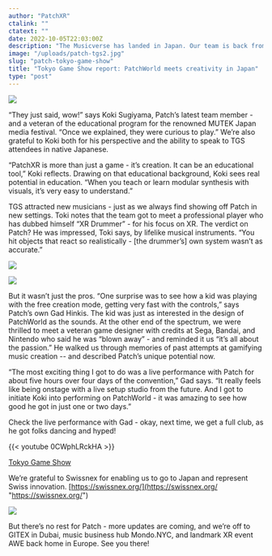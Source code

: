 ```yaml
---
author: "PatchXR"
ctalink: ""
ctatext: ""
date: 2022-10-05T22:03:00Z
description: "The Musicverse has landed in Japan. Our team is back from Tokyo Game Show, complete with rave reviews (and raving) from fans - and all the pictures of mushrooms and costumed characters we expected."
image: "/uploads/patch-tgs2.jpg"
slug: "patch-tokyo-game-show"
title: "Tokyo Game Show report: PatchWorld meets creativity in Japan"
type: "post"
---
```

![](/uploads/patch-tgs2.jpg)

“They just said, wow!” says Koki Sugiyama, Patch’s latest team member - and a veteran of the educational program for the renowned MUTEK Japan media festival. “Once we explained, they were curious to play.” We’re also grateful to Koki both for his perspective and the ability to speak to TGS attendees in native Japanese.

“PatchXR is more than just a game - it’s creation. It can be an educational tool,” Koki reflects. Drawing on that educational background, Koki sees real potential in education. “When you teach or learn modular synthesis with visuals, it’s very easy to understand.”

TGS attracted new musicians - just as we always find showing off Patch in new settings. Toki notes that the team got to meet a professional player who has dubbed himself “XR Drummer” - for his focus on XR. The verdict on Patch? He was impressed, Toki says, by lifelike musical instruments. “You hit objects that react so realistically - \[the drummer’s\] own system wasn’t as accurate.”

![](/uploads/mushroom-kingdom.jpg)

![](/uploads/patch-cosplay.jpg)

But it wasn’t just the pros. “One surprise was to see how a kid was playing with the free creation mode, getting very fast with the controls,” says Patch’s own Gad Hinkis. The kid was just as interested in the design of PatchWorld as the sounds. At the other end of the spectrum, we were thrilled to meet a veteran game designer with credits at Sega, Bandai, and Nintendo who said he was “blown away” - and reminded it us “it’s all about the passion.” He walked us through memories of past attempts at gamifying music creation -- and described Patch’s unique potential now.

“The most exciting thing I got to do was a live performance with Patch for about five hours over four days of the convention,” Gad says. “It really feels like being onstage with a live setup studio from the future. And I got to initiate Koki into performing on PatchWorld - it was amazing to see how good he got in just one or two days.”

Check the live performance with Gad - okay, next time, we get a full club, as he got folks dancing and hyped!

{{< youtube 0CWphLRckHA >}}

[Tokyo Game Show]()

We’re grateful to Swissnex for enabling us to go to Japan and represent Swiss innovation. [https://swissnex.org/](https://swissnex.org/ "https://swissnex.org/")

![](/uploads/patch-tgs.jpg)

But there’s no rest for Patch - more updates are coming, and we’re off to GITEX in Dubai, music business hub Mondo.NYC, and landmark XR event AWE back home in Europe. See you there!
